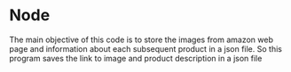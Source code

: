 # Node
The main objective of this code is to store the images from amazon web page and information about each subsequent product in a json file. So this program saves the link to image and product description in a json file
